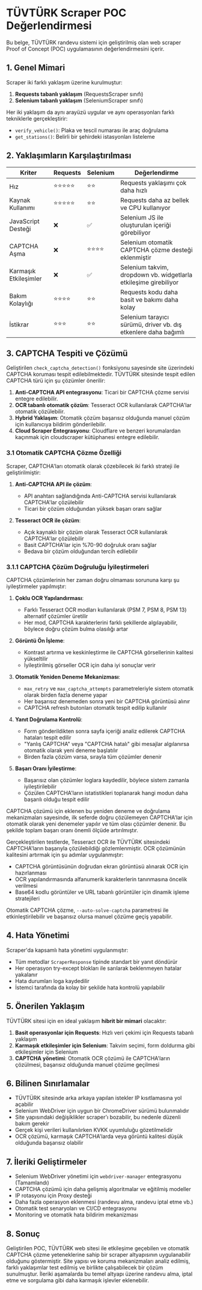 # TÜVTÜRK Scraper POC Değerlendirmesi

Bu belge, TÜVTÜRK randevu sistemi için geliştirilmiş olan web scraper Proof of Concept (POC) uygulamasının değerlendirmesini içerir.

## 1. Genel Mimari

Scraper iki farklı yaklaşım üzerine kurulmuştur:

1. **Requests tabanlı yaklaşım** (RequestsScraper sınıfı)
2. **Selenium tabanlı yaklaşım** (SeleniumScraper sınıfı)

Her iki yaklaşım da aynı arayüzü uygular ve aynı operasyonları farklı tekniklerle gerçekleştirir:
- `verify_vehicle()`: Plaka ve tescil numarası ile araç doğrulama
- `get_stations()`: Belirli bir şehirdeki istasyonları listeleme

## 2. Yaklaşımların Karşılaştırılması

| Kriter | Requests | Selenium | Değerlendirme |
|--------|----------|----------|---------------|
| Hız | ⭐⭐⭐⭐⭐ | ⭐⭐ | Requests yaklaşımı çok daha hızlı |
| Kaynak Kullanımı | ⭐⭐⭐⭐⭐ | ⭐⭐ | Requests daha az bellek ve CPU kullanıyor |
| JavaScript Desteği | ❌ | ✅ | Selenium JS ile oluşturulan içeriği görebiliyor |
| CAPTCHA Aşma | ❌ | ⭐⭐⭐⭐ | Selenium otomatik CAPTCHA çözme desteği eklenmiştir |
| Karmaşık Etkileşimler | ❌ | ✅ | Selenium takvim, dropdown vb. widgetlarla etkileşime girebiliyor |
| Bakım Kolaylığı | ⭐⭐⭐⭐ | ⭐⭐ | Requests kodu daha basit ve bakımı daha kolay |
| İstikrar | ⭐⭐⭐ | ⭐⭐ | Selenium tarayıcı sürümü, driver vb. dış etkenlere daha bağımlı |

## 3. CAPTCHA Tespiti ve Çözümü

Geliştirilen `check_captcha_detection()` fonksiyonu sayesinde site üzerindeki CAPTCHA koruması tespit edilebilmektedir. TÜVTÜRK sitesinde tespit edilen CAPTCHA türü için şu çözümler önerilir:

1. **Anti-CAPTCHA API entegrasyonu**: Ticari bir CAPTCHA çözme servisi entegre edilebilir.
2. **OCR tabanlı otomatik çözüm**: Tesseract OCR kullanılarak CAPTCHA'lar otomatik çözülebilir.
3. **Hybrid Yaklaşım**: Otomatik çözüm başarısız olduğunda manuel çözüm için kullanıcıya bildirim gönderilebilir.
4. **Cloud Scraper Entegrasyonu**: Cloudflare ve benzeri korumalardan kaçınmak için cloudscraper kütüphanesi entegre edilebilir.

### 3.1 Otomatik CAPTCHA Çözme Özelliği

Scraper, CAPTCHA'ları otomatik olarak çözebilecek iki farklı strateji ile geliştirilmiştir:

1. **Anti-CAPTCHA API ile çözüm**: 
   - API anahtarı sağlandığında Anti-CAPTCHA servisi kullanılarak CAPTCHA'lar çözülebilir
   - Ticari bir çözüm olduğundan yüksek başarı oranı sağlar

2. **Tesseract OCR ile çözüm**:
   - Açık kaynaklı bir çözüm olarak Tesseract OCR kullanılarak CAPTCHA'lar çözülebilir
   - Basit CAPTCHA'lar için %70-90 doğruluk oranı sağlar
   - Bedava bir çözüm olduğundan tercih edilebilir

### 3.1.1 CAPTCHA Çözüm Doğruluğu İyileştirmeleri

CAPTCHA çözümlerinin her zaman doğru olmaması sorununa karşı şu iyileştirmeler yapılmıştır:

1. **Çoklu OCR Yapılandırması**:
   - Farklı Tesseract OCR modları kullanılarak (PSM 7, PSM 8, PSM 13) alternatif çözümler üretilir
   - Her mod, CAPTCHA karakterlerini farklı şekillerde algılayabilir, böylece doğru çözüm bulma olasılığı artar

2. **Görüntü Ön İşleme**:
   - Kontrast artırma ve keskinleştirme ile CAPTCHA görsellerinin kalitesi yükseltilir
   - İyileştirilmiş görseller OCR için daha iyi sonuçlar verir

3. **Otomatik Yeniden Deneme Mekanizması**:
   - `max_retry` ve `max_captcha_attempts` parametreleriyle sistem otomatik olarak birden fazla deneme yapar
   - Her başarısız denemeden sonra yeni bir CAPTCHA görüntüsü alınır
   - CAPTCHA refresh butonları otomatik tespit edilip kullanılır

4. **Yanıt Doğrulama Kontrolü**: 
   - Form gönderildikten sonra sayfa içeriği analiz edilerek CAPTCHA hataları tespit edilir
   - "Yanlış CAPTCHA" veya "CAPTCHA hatalı" gibi mesajlar algılanırsa otomatik olarak yeni deneme başlatılır
   - Birden fazla çözüm varsa, sırayla tüm çözümler denenir

5. **Başarı Oranı İyileştirme**:
   - Başarısız olan çözümler loglara kaydedilir, böylece sistem zamanla iyileştirilebilir
   - Çözülen CAPTCHA'ların istatistikleri toplanarak hangi modun daha başarılı olduğu tespit edilir

CAPTCHA çözümü için eklenen bu yeniden deneme ve doğrulama mekanizmaları sayesinde, ilk seferde doğru çözülemeyen CAPTCHA'lar için otomatik olarak yeni denemeler yapılır ve tüm olası çözümler denenir. Bu şekilde toplam başarı oranı önemli ölçüde artırılmıştır.

Gerçekleştirilen testlerde, Tesseract OCR ile TÜVTÜRK sitesindeki CAPTCHA'ların başarıyla çözülebildiği gözlemlenmiştir. OCR çözümünün kalitesini artırmak için şu adımlar uygulanmıştır:

- CAPTCHA görüntüsünün doğrudan ekran görüntüsü alınarak OCR için hazırlanması
- OCR yapılandırmasında alfanumerik karakterlerin tanınmasına öncelik verilmesi
- Base64 kodlu görüntüler ve URL tabanlı görüntüler için dinamik işleme stratejileri

Otomatik CAPTCHA çözme, `--auto-solve-captcha` parametresi ile etkinleştirilebilir ve başarısız olursa manuel çözüme geçiş yapabilir.

## 4. Hata Yönetimi

Scraper'da kapsamlı hata yönetimi uygulanmıştır:

- Tüm metodlar `ScraperResponse` tipinde standart bir yanıt döndürür
- Her operasyon try-except blokları ile sarılarak beklenmeyen hatalar yakalanır
- Hata durumları loga kaydedilir
- İstemci tarafında da kolay bir şekilde hata kontrolü yapılabilir

## 5. Önerilen Yaklaşım

TÜVTÜRK sitesi için en ideal yaklaşım **hibrit bir mimari** olacaktır:

1. **Basit operasyonlar için Requests**: Hızlı veri çekimi için Requests tabanlı yaklaşım
2. **Karmaşık etkileşimler için Selenium**: Takvim seçimi, form doldurma gibi etkileşimler için Selenium
3. **CAPTCHA yönetimi**: Otomatik OCR çözümü ile CAPTCHA'ların çözülmesi, başarısız olduğunda manuel çözüme geçilmesi

## 6. Bilinen Sınırlamalar

- TÜVTÜRK sitesinde arka arkaya yapılan istekler IP kısıtlamasına yol açabilir
- Selenium WebDriver için uygun bir ChromeDriver sürümü bulunmalıdır
- Site yapısındaki değişiklikler scraper'ı bozabilir, bu nedenle düzenli bakım gerekir
- Gerçek kişi verileri kullanılırken KVKK uyumluluğu gözetilmelidir
- OCR çözümü, karmaşık CAPTCHA'larda veya görüntü kalitesi düşük olduğunda başarısız olabilir

## 7. İleriki Geliştirmeler

- Selenium WebDriver yönetimi için `webdriver-manager` entegrasyonu (Tamamlandı)
- CAPTCHA çözümü için daha gelişmiş algoritmalar ve eğitilmiş modeller
- IP rotasyonu için Proxy desteği
- Daha fazla operasyon eklenmesi (randevu alma, randevu iptal etme vb.)
- Otomatik test senaryoları ve CI/CD entegrasyonu
- Monitoring ve otomatik hata bildirim mekanizması

## 8. Sonuç

Geliştirilen POC, TÜVTÜRK web sitesi ile etkileşime geçebilen ve otomatik CAPTCHA çözme yeteneklerine sahip bir scraper altyapısının uygulanabilir olduğunu göstermiştir. Site yapısı ve koruma mekanizmaları analiz edilmiş, farklı yaklaşımlar test edilmiş ve birlikte çalışabilecek bir çözüm sunulmuştur. İleriki aşamalarda bu temel altyapı üzerine randevu alma, iptal etme ve sorgulama gibi daha karmaşık işlevler eklenebilir. 
